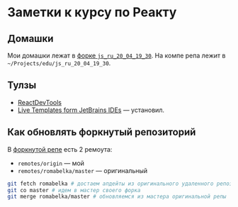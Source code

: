 # Заметки к курсу по Реакту
## Домашки
Мои домашки лежат в [форке `js_ru_20_04_19_30`](https://github.com/amiskov/js_ru_20_04_19_30). На компе репа лежит в `~/Projects/edu/js_ru_20_04_19_30`.

## Тулзы
* [ReactDevTools](https://chrome.google.com/webstore/detail/react-developer-tools/fmkadmapgofadopljbjfkapdkoienihi?hl=ru)
* [Live Templates form JetBrains IDEs](https://github.com/minwe/jetbrains-react) — установил.

## Как обновлять форкнутый репозиторий
В [форкнутой репе](https://github.com/amiskov/js_ru_20_04_19_30) есть 2 ремоута:
* `remotes/origin` — мой
* `remotes/romabelka/master` — оригинальный

```bash
git fetch romabelka # достаем апдейты из оригинального удаленного репозитория
git co master # идем в мастер своего форка
git merge romabelka/master # обновляемся из мастера оригинальной репы
```
